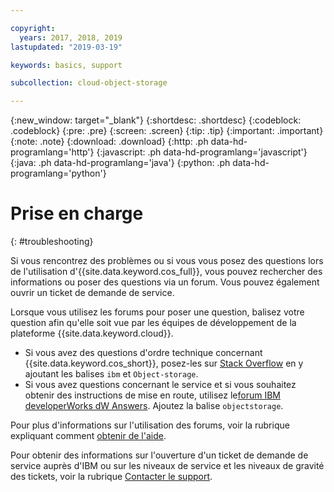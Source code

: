 ```yaml
---

copyright:
  years: 2017, 2018, 2019
lastupdated: "2019-03-19"

keywords: basics, support

subcollection: cloud-object-storage

---
```

{:new_window: target="_blank"}
{:shortdesc: .shortdesc}
{:codeblock: .codeblock}
{:pre: .pre}
{:screen: .screen}
{:tip: .tip}
{:important: .important}
{:note: .note}
{:download: .download} 
{:http: .ph data-hd-programlang='http'} 
{:javascript: .ph data-hd-programlang='javascript'} 
{:java: .ph data-hd-programlang='java'} 
{:python: .ph data-hd-programlang='python'}

# Prise en charge
{: #troubleshooting}

Si vous rencontrez des problèmes ou si vous vous posez des questions lors de l'utilisation d'{{site.data.keyword.cos_full}}, vous pouvez rechercher des informations ou poser des questions via un
forum. Vous pouvez également ouvrir un ticket de demande de service. 

Lorsque vous utilisez les forums pour poser une question, balisez votre question afin qu'elle soit vue par les équipes de développement de la plateforme {{site.data.keyword.cloud}}. 

* Si vous avez des questions d'ordre technique concernant {{site.data.keyword.cos_short}}, posez-les sur [Stack Overflow](https://stackoverflow.com/search?q=object-storage+ibm-bluemix) en y ajoutant les balises `ibm` et `Object-storage`. 
* Si vous avez questions concernant le service et si vous souhaitez obtenir des instructions de mise en route, utilisez le[forum IBM developerWorks dW Answers](https://developer.ibm.com/answers/topics/objectstorage/). Ajoutez la balise `objectstorage`. 

Pour plus d'informations sur l'utilisation des forums, voir la rubrique expliquant comment [obtenir de l'aide](/docs/get-support?topic=get-support-getting-customer-support).

Pour obtenir des informations sur l'ouverture d'un ticket de demande de service auprès d'IBM ou sur les niveaux de service et les niveaux de gravité des tickets, voir la rubrique [Contacter le support](/docs/get-support?topic=get-support-getting-customer-support). 
